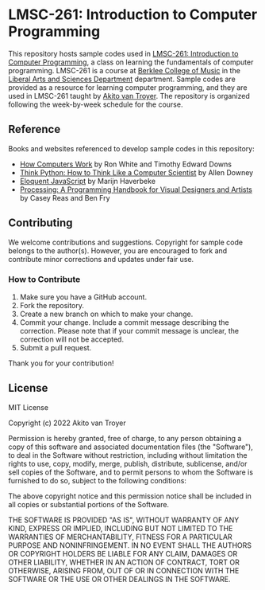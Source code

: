 # LMSC-261: Introduction to Computer Programming

This repository hosts sample codes used in [LMSC-261: Introduction to Computer Programming](https://college.berklee.edu/courses/lmsc-261), a class on learning the fundamentals of computer programming. LMSC-261 is a course at [Berklee College of Music](https://www.berklee.edu/) in the [Liberal Arts and Sciences Department](https://college.berklee.edu/liberal-arts-sciences) department. Sample codes are provided as a resource for learning computer programming, and they are used in LMSC-261 taught by [Akito van Troyer](https://vantroyer.com/). The repository is organized following the week-by-week schedule for the course. 

## Reference
Books and websites referenced to develop sample codes in this repository:

- [How Computers Work](https://www.informit.com/store/how-computers-work-9780789749840) by Ron White and Timothy Edward Downs  
- [Think Python: How to Think Like a Computer Scientist](https://greenteapress.com/thinkpython/thinkpython.pdf) by Allen Downey
- [Eloquent JavaScript](https://eloquentjavascript.net/) by Marijn Haverbeke
- [Processing: A Programming Handbook for Visual Designers and Artists](https://mitpress.mit.edu/books/processing-second-edition) by Casey Reas and Ben Fry

## Contributing
We welcome contributions and suggestions. Copyright for sample code belongs to the author(s). However, you are encouraged to fork and contribute minor corrections and updates under fair use.

### How to Contribute

1. Make sure you have a GitHub account.
2. Fork the repository.
3. Create a new branch on which to make your change.
4. Commit your change. Include a commit message describing the correction. Please note that if your commit message is unclear, the correction will not be accepted.
5. Submit a pull request.

Thank you for your contribution!

## License
MIT License

Copyright (c) 2022 Akito van Troyer

Permission is hereby granted, free of charge, to any person obtaining a copy
of this software and associated documentation files (the "Software"), to deal
in the Software without restriction, including without limitation the rights
to use, copy, modify, merge, publish, distribute, sublicense, and/or sell
copies of the Software, and to permit persons to whom the Software is
furnished to do so, subject to the following conditions:

The above copyright notice and this permission notice shall be included in all
copies or substantial portions of the Software.

THE SOFTWARE IS PROVIDED "AS IS", WITHOUT WARRANTY OF ANY KIND, EXPRESS OR
IMPLIED, INCLUDING BUT NOT LIMITED TO THE WARRANTIES OF MERCHANTABILITY,
FITNESS FOR A PARTICULAR PURPOSE AND NONINFRINGEMENT. IN NO EVENT SHALL THE
AUTHORS OR COPYRIGHT HOLDERS BE LIABLE FOR ANY CLAIM, DAMAGES OR OTHER
LIABILITY, WHETHER IN AN ACTION OF CONTRACT, TORT OR OTHERWISE, ARISING FROM,
OUT OF OR IN CONNECTION WITH THE SOFTWARE OR THE USE OR OTHER DEALINGS IN THE
SOFTWARE.